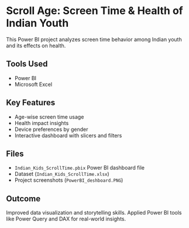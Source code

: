 # Scroll Age: Screen Time & Health of Indian Youth

This Power BI project analyzes screen time behavior among Indian youth and its effects on health.

## Tools Used
- Power BI
- Microsoft Excel

## Key Features
- Age-wise screen time usage
- Health impact insights
- Device preferences by gender
- Interactive dashboard with slicers and filters

## Files
- `Indian_Kids_ScrollTime.pbix` Power BI dashboard file
- Dataset (`Indian_Kids_ScrollTime.xlsx`)
- Project screenshots (`PowerBI_deshboard.PNG`)

## Outcome
Improved data visualization and storytelling skills. Applied Power BI tools like Power Query and DAX for real-world insights.


